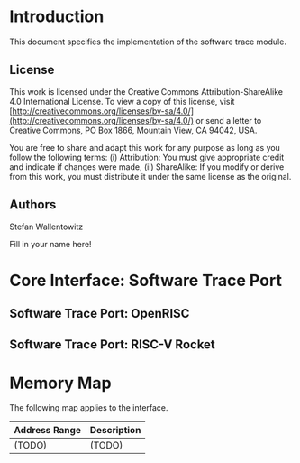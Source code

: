 # Introduction

This document specifies the implementation of the software trace module.

## License

This work is licensed under the Creative Commons
Attribution-ShareAlike 4.0 International License. To view a copy of
this license, visit
[http://creativecommons.org/licenses/by-sa/4.0/](http://creativecommons.org/licenses/by-sa/4.0/)
or send a letter to Creative Commons, PO Box 1866, Mountain View, CA
94042, USA.

You are free to share and adapt this work for any purpose as long as
you follow the following terms: (i) Attribution: You must give
appropriate credit and indicate if changes were made, (ii) ShareAlike:
If you modify or derive from this work, you must distribute it under
the same license as the original.

## Authors

Stefan Wallentowitz

Fill in your name here!

# Core Interface: Software Trace Port


## Software Trace Port: OpenRISC

## Software Trace Port: RISC-V Rocket

# Memory Map

The following map applies to the interface.

 Address Range | Description
 ------------- | -----------
 (TODO) | (TODO)
 


